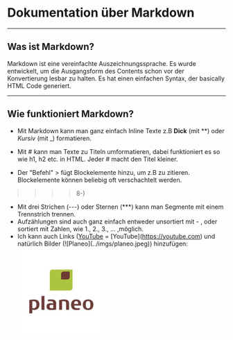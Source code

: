# Dokumentation über Markdown

- - -

## Was ist Markdown?

Markdown ist eine vereinfachte Auszeichnungssprache.
Es wurde entwickelt, um die Ausgangsform des Contents schon
vor der Konvertierung lesbar zu halten.
Es hat einen einfachen Syntax, der basically HTML Code generiert.

- - -

## Wie funktioniert Markdown?

- Mit Markdown kann man ganz einfach Inline Texte z.B **Dick** (mit **) oder _Kursiv_ (mit _) formatieren.

- Mit # kann man Texte zu Titeln umformatieren, dabei funktioniert es so wie h1, h2 etc.
  in HTML. Jeder # macht den Titel kleiner.

- Der "Befehl" > fügt Blockelemente hinzu, um z.B zu zitieren.
  Blockelemente können beliebig oft verschachtelt werden.

> > > > 8-)
>

- Mit drei Strichen (---) oder Sternen (***) kann man Segmente mit einem
  Trennstrich trennen.
- Aufzählungen sind auch ganz einfach entweder unsortiert mit - ,
  oder sortiert mit Zahlen, wie 1., 2., 3., ... ,möglich.
- Ich kann auch Links ([YouTube](https://youtube.com) = [YouTube]\(https://youtube.com)
  und\
  natürlich Bilder (![Planeo]\(../imgs/planeo.jpeg)) hinzufügen:\
  ![Planeo](../imgs/markdown/planeo.jpeg)
